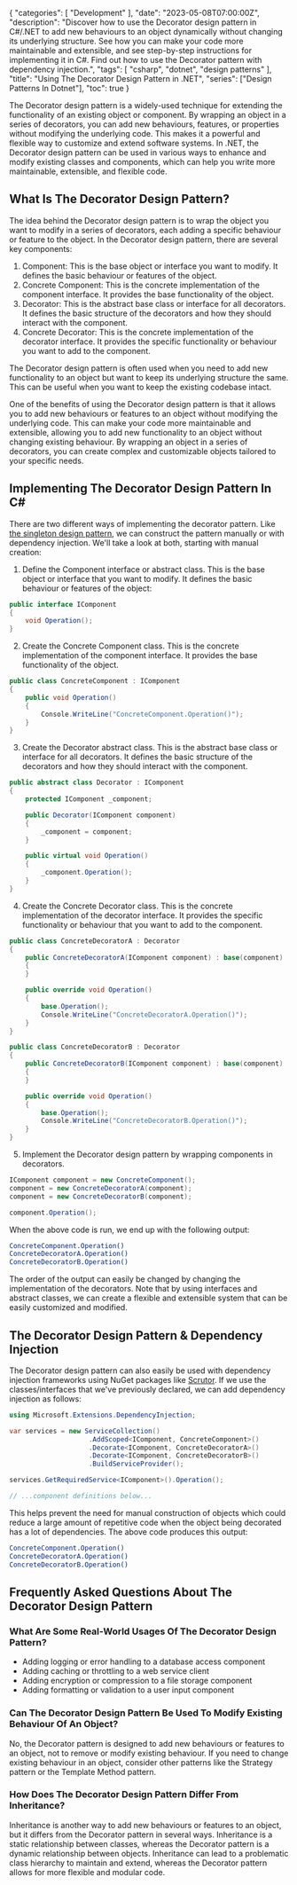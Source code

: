 {
    "categories": [ "Development" ],
    "date": "2023-05-08T07:00:00Z",
    "description": "Discover how to use the Decorator design pattern in C#/.NET to add new behaviours to an object dynamically without changing its underlying structure. See how you can make your code more maintainable and extensible, and see step-by-step instructions for implementing it in C#. Find out how to use the Decorator pattern with dependency injection.",
    "tags": [ "csharp", "dotnet", "design patterns" ],
    "title": "Using The Decorator Design Pattern in .NET",
    "series": ["Design Patterns In Dotnet"],
    "toc": true
}

The Decorator design pattern is a widely-used technique for extending the functionality of an existing object or component. By wrapping an object in a series of decorators, you can add new behaviours, features, or properties without modifying the underlying code. This makes it a powerful and flexible way to customize and extend software systems. In .NET, the Decorator design pattern can be used in various ways to enhance and modify existing classes and components, which can help you write more maintainable, extensible, and flexible code.

<!-- more -->

## What Is The Decorator Design Pattern?

The idea behind the Decorator design pattern is to wrap the object you want to modify in a series of decorators, each adding a specific behaviour or feature to the object. In the Decorator design pattern, there are several key components:

1. Component: This is the base object or interface you want to modify. It defines the basic behaviour or features of the object.
2. Concrete Component: This is the concrete implementation of the component interface. It provides the base functionality of the object.
3. Decorator: This is the abstract base class or interface for all decorators. It defines the basic structure of the decorators and how they should interact with the component.
4. Concrete Decorator: This is the concrete implementation of the decorator interface. It provides the specific functionality or behaviour you want to add to the component.

The Decorator design pattern is often used when you need to add new functionality to an object but want to keep its underlying structure the same. This can be useful when you want to keep the existing codebase intact.

One of the benefits of using the Decorator design pattern is that it allows you to add new behaviours or features to an object without modifying the underlying code. This can make your code more maintainable and extensible, allowing you to add new functionality to an object without changing existing behaviour. By wrapping an object in a series of decorators, you can create complex and customizable objects tailored to your specific needs.

## Implementing The Decorator Design Pattern In C\#

There are two different ways of implementing the decorator pattern. Like [the singleton design pattern](/article/2023/05/using-the-singleton-design-pattern-in-.net/), we can construct the pattern manually or with dependency injection. We'll take a look at both, starting with manual creation:

1. Define the Component interface or abstract class. This is the base object or interface that you want to modify. It defines the basic behaviour or features of the object:

```csharp
public interface IComponent
{
    void Operation();
}
```

2. Create the Concrete Component class. This is the concrete implementation of the component interface. It provides the base functionality of the object.

```csharp
public class ConcreteComponent : IComponent
{
    public void Operation()
    {
        Console.WriteLine("ConcreteComponent.Operation()");
    }
}
```

3. Create the Decorator abstract class. This is the abstract base class or interface for all decorators. It defines the basic structure of the decorators and how they should interact with the component.

```csharp
public abstract class Decorator : IComponent
{
    protected IComponent _component;

    public Decorator(IComponent component)
    {
        _component = component;
    }

    public virtual void Operation()
    {
        _component.Operation();
    }
}
```

4. Create the Concrete Decorator class. This is the concrete implementation of the decorator interface. It provides the specific functionality or behaviour that you want to add to the component.

```csharp
public class ConcreteDecoratorA : Decorator
{
    public ConcreteDecoratorA(IComponent component) : base(component)
    {
    }

    public override void Operation()
    {
        base.Operation();
        Console.WriteLine("ConcreteDecoratorA.Operation()");
    }
}

public class ConcreteDecoratorB : Decorator
{
    public ConcreteDecoratorB(IComponent component) : base(component)
    {
    }

    public override void Operation()
    {
        base.Operation();
        Console.WriteLine("ConcreteDecoratorB.Operation()");
    }
}
```

5. Implement the Decorator design pattern by wrapping components in decorators.

```csharp
IComponent component = new ConcreteComponent();
component = new ConcreteDecoratorA(component);
component = new ConcreteDecoratorB(component);

component.Operation();
```

When the above code is run, we end up with the following output:

```bash
ConcreteComponent.Operation()
ConcreteDecoratorA.Operation()
ConcreteDecoratorB.Operation()
```

The order of the output can easily be changed by changing the implementation of the decorators. Note that by using interfaces and abstract classes, we can create a flexible and extensible system that can be easily customized and modified.

## The Decorator Design Pattern & Dependency Injection

The Decorator design pattern can also easily be used with dependency injection frameworks using NuGet packages like [Scrutor](https://github.com/khellang/Scrutor). If we use the classes/interfaces that we've previously declared, we can add dependency injection as follows:

```csharp
using Microsoft.Extensions.DependencyInjection;

var services = new ServiceCollection()
                    .AddScoped<IComponent, ConcreteComponent>()
                    .Decorate<IComponent, ConcreteDecoratorA>()
                    .Decorate<IComponent, ConcreteDecoratorB>()
                    .BuildServiceProvider();

services.GetRequiredService<IComponent>().Operation();

// ...component definitions below...
```

This helps prevent the need for manual construction of objects which could reduce a large amount of repetitive code when the object being decorated has a lot of dependencies. The above code produces this output:

```bash
ConcreteComponent.Operation()
ConcreteDecoratorA.Operation()
ConcreteDecoratorB.Operation()
```

## Frequently Asked Questions About The Decorator Design Pattern

### What Are Some Real-World Usages Of The Decorator Design Pattern?

- Adding logging or error handling to a database access component
- Adding caching or throttling to a web service client
- Adding encryption or compression to a file storage component
- Adding formatting or validation to a user input component

### Can The Decorator Design Pattern Be Used To Modify Existing Behaviour Of An Object?

No, the Decorator pattern is designed to add new behaviours or features to an object, not to remove or modify existing behaviour. If you need to change existing behaviour in an object, consider other patterns like the Strategy pattern or the Template Method pattern.

### How Does The Decorator Design Pattern Differ From Inheritance?

Inheritance is another way to add new behaviours or features to an object, but it differs from the Decorator pattern in several ways. Inheritance is a static relationship between classes, whereas the Decorator pattern is a dynamic relationship between objects. Inheritance can lead to a problematic class hierarchy to maintain and extend, whereas the Decorator pattern allows for more flexible and modular code.
